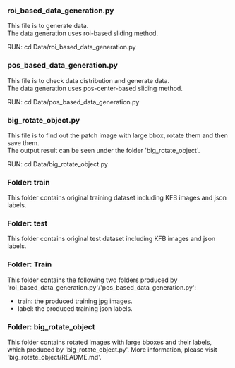 ### roi_based_data_generation.py  
This file is to generate data.  
The data generation uses roi-based sliding method.  

RUN: cd Data/roi_based_data_generation.py  

### pos_based_data_generation.py  
This file is to check data distribution and generate data.  
The data generation uses pos-center-based sliding method.  

RUN: cd Data/pos_based_data_generation.py  

### big_rotate_object.py
This file is to find out the patch image with large bbox, rotate them and then save them.   
The output result can be seen under the folder 'big_rotate_object'.  

RUN: cd Data/big_rotate_object.py  

### Folder: train
This folder contains original training dataset including KFB images and json labels.   

### Folder: test
This folder contains original test dataset including KFB images and json labels.   

### Folder: Train
This folder contains the following two folders produced by 'roi_based_data_generation.py'/'pos_based_data_generation.py':  
- train: the produced training jpg images.  
- label: the produced training json labels.  

### Folder: big_rotate_object
This folder contains rotated images with large bboxes and their labels, which produced by 'big_rotate_object.py'. More information, please visit 'big_rotate_object/README.md'.  